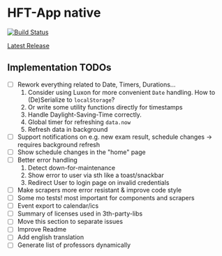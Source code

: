 # HFT-App native
[![Build Status](https://travis-ci.com/wiomoc/hft-app-native.svg?token=Ykq2LCBTrhtFGahCmAzN&branch=master)](https://travis-ci.com/wiomoc/hft-app-native)

[Latest Release](https://github.com/wiomoc/hft-app-native/releases/latest)

## Implementation TODOs
- [ ] Rework everything related to Date, Timers, Durations...
    1. Consider using Luxon for more convenient `Date` handling. How to (De)Serialize to `localStorage`?
    2. Or write some utility functions directly for timestamps
    3. Handle Daylight-Saving-Time correctly.
    4. Global timer for refreshing `data.now`
    5. Refresh data in background
- [ ] Support notifications on e.g. new exam result, schedule changes -> requires background refresh
- [ ] Show schedule changes in the "home" page
- [ ] Better error handling
    1. Detect down-for-maintenance
    2. Show error to user via sth like a toast/snackbar
    3. Redirect User to login page on invalid credentials
- [ ] Make scrapers more error resistant & improve code style
- [ ] Some mo tests! most important for components and scrapers
- [ ] Event export to calendar/ics
- [ ] Summary of licenses used in 3th-party-libs
- [ ] Move this section to separate issues
- [ ] Improve Readme
- [ ] Add english translation
- [ ] Generate list of professors dynamically
